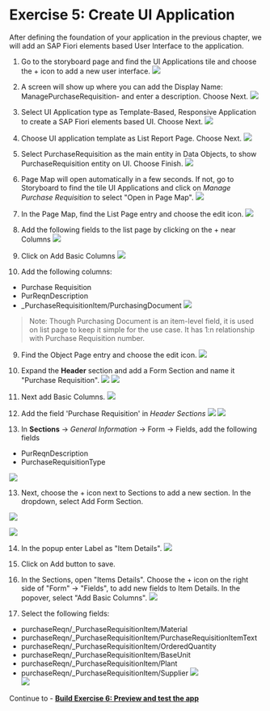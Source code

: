 # Exercise 5: Create UI Application
After defining the foundation of your application in the previous chapter, we will add an SAP Fiori elements based User Interface to the application.

1. Go to the storyboard page and find the UI Applications tile and choose the + icon to add a new user interface.
![](images/UI_001.png)

2. A screen will show up where you can add the Display Name: ManagePurchaseRequisition-<Your-User-ID> and enter a description. Choose Next.
![](images/UI_002.png)

3. Select UI Application type as Template-Based, Responsive Application to create a SAP Fiori elements based UI. Choose Next.
![](images/UI_003.png)

4. Choose UI application template as List Report Page. Choose Next.
![](images/UI_004.png)

5. Select PurchaseRequisition as the main entity in Data Objects, to show PurchaseRequisition entity on UI. Choose Finish.
![](images/UI_005.png)

6. Page Map will open automatically in a few seconds. If not, go to Storyboard to find the tile UI Applications and click on *Manage Purchase Requisition* to select "Open in Page Map".
![](images/UI_006.png)
   
7. In the Page Map, find the List Page entry and choose the edit icon.
![](images/UI_007.png)
   
8. Add the following fields to the list page by clicking on the + near Columns
   ![](images/Plus.png)

9. Click on Add Basic Columns
![](images/AddBasic.png)

11. Add the following columns:
- Purchase Requisition
- PurReqnDescription
- _PurchaseRequisitionItem/PurchasingDocument
![](images/ListPageCols.png)

> Note: Though Purchasing Document is an item-level field, it is used on list page to keep it simple for the use case. It has 1:n relationship with Purchase Requisition number.

9. Find the Object Page entry and choose the edit icon.
![](images/UI_009.png)

10. Expand the **Header** section and add a Form Section and name it "Purchase Requisition".
![](images/HeaderForm_001.png)
![](images/HeaderForm_002.png)

12. Next add Basic Columns.
![](images/HeaderForm_003.png)

13.  Add the field 'Purchase Requisition' in *Header Sections*
![](images/HeaderForm_004.png)
![](images/UI_010.png)

15. In **Sections** -> *General Information* -> Form -> Fields, add the following fields
- PurReqnDescription
- PurchaseRequisitionType

![](images/ObjectCols.png)

13. Next, choose the + icon next to Sections to add a new section. In the dropdown, select Add Form Section.

![](images/UI_012.png)

![](images/AddForm.png)
    
 
14. In the popup enter Label as "Item Details".
![](images/UI_013.png)
 
15. Click on Add button to save.

16. In the Sections, open "Items Details". Choose the + icon on the right side of "Form" -> "Fields", to add new fields to Item Details. In the popover, select "Add Basic Columns".
![](images/UI_015.png)  

17. Select the following fields:
- purchaseReqn/_PurchaseRequisitionItem/Material
- purchaseReqn/_PurchaseRequisitionItem/PurchaseRequisitionItemText
- purchaseReqn/_PurchaseRequisitionItem/OrderedQuantity
- purchaseReqn/_PurchaseRequisitionItem/BaseUnit
- purchaseReqn/_PurchaseRequisitionItem/Plant
- purchaseReqn/_PurchaseRequisitionItem/Supplier
![](images/UI_014.png)    
![](images/UI_016.png)  


Continue to - **[Build Exercise 6: Preview and test the app](../../../buildcode/exercises/ex6/README.md)**
